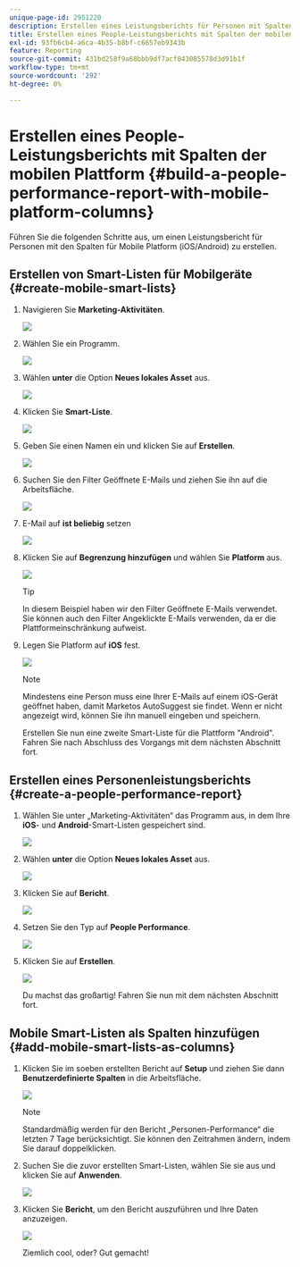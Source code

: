 ```yaml
---
unique-page-id: 2951220
description: Erstellen eines Leistungsberichts für Personen mit Spalten der mobilen Plattform - Marketo-Dokumente - Produktdokumentation
title: Erstellen eines People-Leistungsberichts mit Spalten der mobilen Plattform
exl-id: 93fb6cb4-a6ca-4b35-b8bf-c6657eb9343b
feature: Reporting
source-git-commit: 431bd258f9a68bbb9df7acf043085578d3d91b1f
workflow-type: tm+mt
source-wordcount: '292'
ht-degree: 0%

---
```


# Erstellen eines People-Leistungsberichts mit Spalten der mobilen Plattform {#build-a-people-performance-report-with-mobile-platform-columns}

Führen Sie die folgenden Schritte aus, um einen Leistungsbericht für Personen mit den Spalten für Mobile Platform (iOS/Android) zu erstellen.

## Erstellen von Smart-Listen für Mobilgeräte {#create-mobile-smart-lists}

1. Navigieren Sie **Marketing-Aktivitäten**.

   ![](assets/ma.png)

1. Wählen Sie ein Programm.

   ![](assets/two-1.png)

1. Wählen **unter** die Option **Neues lokales Asset** aus.

   ![](assets/three-1.png)

1. Klicken Sie **Smart-Liste**.

   ![](assets/four-1.png)

1. Geben Sie einen Namen ein und klicken Sie auf **Erstellen**.

   ![](assets/five-1.png)

1. Suchen Sie den Filter Geöffnete E-Mails und ziehen Sie ihn auf die Arbeitsfläche.

   ![](assets/six-1.png)

1. E-Mail auf **ist beliebig** setzen

   ![](assets/seven.png)

1. Klicken Sie auf **Begrenzung hinzufügen** und wählen Sie **Platform** aus.

   ![](assets/eight.png)

   >[!TIP]
   >
   >In diesem Beispiel haben wir den Filter Geöffnete E-Mails verwendet. Sie können auch den Filter Angeklickte E-Mails verwenden, da er die Plattformeinschränkung aufweist.

1. Legen Sie Platform auf **iOS** fest.

   ![](assets/nine.png)

   >[!NOTE]
   >
   >Mindestens eine Person muss eine Ihrer E-Mails auf einem iOS-Gerät geöffnet haben, damit Marketos AutoSuggest sie findet. Wenn er nicht angezeigt wird, können Sie ihn manuell eingeben und speichern.

   Erstellen Sie nun eine zweite Smart-Liste für die Plattform &quot;Android&quot;. Fahren Sie nach Abschluss des Vorgangs mit dem nächsten Abschnitt fort.

## Erstellen eines Personenleistungsberichts {#create-a-people-performance-report}

1. Wählen Sie unter „Marketing-Aktivitäten“ das Programm aus, in dem Ihre **iOS**- und **Android**-Smart-Listen gespeichert sind.

   ![](assets/ten.png)

1. Wählen **unter** die Option **Neues lokales Asset** aus.

   ![](assets/eleven.png)

1. Klicken Sie auf **Bericht**.

   ![](assets/twelve.png)

1. Setzen Sie den Typ auf **People Performance**.

   ![](assets/thirteen.png)

1. Klicken Sie auf **Erstellen**.

   ![](assets/fourteen.png)

   Du machst das großartig! Fahren Sie nun mit dem nächsten Abschnitt fort.

## Mobile Smart-Listen als Spalten hinzufügen {#add-mobile-smart-lists-as-columns}

1. Klicken Sie im soeben erstellten Bericht auf **Setup** und ziehen Sie dann **Benutzerdefinierte Spalten** in die Arbeitsfläche.

   ![](assets/fifteen.png)

   >[!NOTE]
   >
   >Standardmäßig werden für den Bericht „Personen-Performance“ die letzten 7 Tage berücksichtigt. Sie können den Zeitrahmen ändern, indem Sie darauf doppelklicken.

1. Suchen Sie die zuvor erstellten Smart-Listen, wählen Sie sie aus und klicken Sie auf **Anwenden**.

   ![](assets/sixteen.png)

1. Klicken Sie **Bericht**, um den Bericht auszuführen und Ihre Daten anzuzeigen.

   ![](assets/seventeen.png)

   Ziemlich cool, oder? Gut gemacht!
